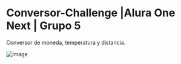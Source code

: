 # Conversor-Challenge |Alura One Next | Grupo 5
Conversor de moneda, temperatura y distancia.


![image](https://github.com/WillieMedina/Conversor-ChallengeAluraOneNext/assets/7245842/79308c16-07ef-4fc6-b2f4-6fa2fa1d5cde)

